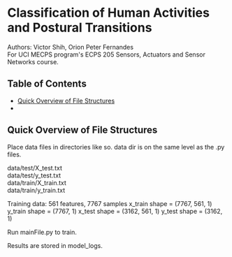 # Classification of Human Activities and Postural Transitions

Authors: Victor Shih, Orion Peter Fernandes  
For UCI MECPS program's ECPS 205 Sensors, Actuators and Sensor Networks course.  

## Table of Contents
* [Quick Overview of File Structures](#Quick-Overview-of-File-Structures)
* [](#)

## Quick Overview of File Structures

Place data files in directories like so. data dir is on the same level as the .py files. 

data/test/X_test.txt  
data/test/y_test.txt  
data/train/X_train.txt  
data/train/y_train.txt  


Training data: 561 features, 7767 samples
x_train shape = (7767, 561, 1)
y_train shape = (7767, 1)
x_test shape = (3162, 561, 1)
y_test shape = (3162, 1)

Run mainFile.py to train.

Results are stored in model_logs.
